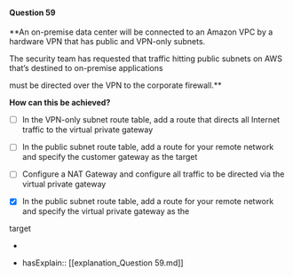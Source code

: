 #### Question  59

**An on-premise data center will be connected to an Amazon VPC by a hardware VPN that has public and VPN-only subnets.

The security team has requested that traffic hitting public subnets on AWS that’s destined to on-premise applications

must be directed over the VPN to the corporate firewall.**

**How can this be achieved?**

- [ ] In the VPN-only subnet route table, add a route that directs all Internet traffic to the virtual private gateway

- [ ] In the public subnet route table, add a route for your remote network and specify the customer gateway as the target

- [ ] Configure a NAT Gateway and configure all traffic to be directed via the virtual private gateway

- [x] In the public subnet route table, add a route for your remote network and specify the virtual private gateway as the

target

*

- hasExplain:: [[explanation_Question  59.md]]
